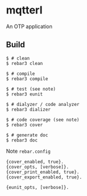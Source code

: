 mqtterl
=====

An OTP application

Build
-----

    $ # clean
    $ rebar3 clean
    
    $ # compile
    $ rebar3 compile
    
    $ # test (see note)
    $ rebar3 eunit
    
    $ # dialyzer / code analyzer
    $ rebar3 dializer
    
    $ # code coverage (see note)
    $ rebar3 cover
    
    $ # generate doc
    $ rebar3 doc
    

Note `rebar.config`

```
{cover_enabled, true}.
{cover_opts, [verbose]}.
{cover_print_enabled, true}.
{cover_export_enabled, true}.

{eunit_opts, [verbose]}.
```